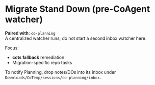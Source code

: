 # Migrate Stand Down (pre-CoAgent watcher)

**Paired with:** `co-planning`  
A centralized watcher runs; do not start a second inbox watcher here.

Focus:
- **ccts fallback** remediation
- Migration-specific repo tasks

To notify Planning, drop notes/DOs into its inbox under `Downloads/CoTemp/sessions/co-planning/inbox`.
